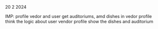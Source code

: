 20 2 2024

IMP: profile vedor and user
get auditoriums, amd dishes in vedor profile
think the logic about user vendor profile
show the dishes and auditorium